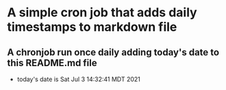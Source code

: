 A simple cron job that adds daily timestamps to markdown file
============================================================
## A chronjob run once daily adding today's date to this README.md file
* today's date is Sat Jul  3 14:32:41 MDT 2021
